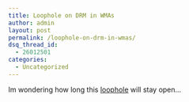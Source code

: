 ```yaml
---
title: Loophole on DRM in WMAs
author: admin
layout: post
permalink: /loophole-on-drm-in-wmas/
dsq_thread_id:
  - 26012501
categories:
  - Uncategorized
---
```

Im wondering how long this [loophole][1] will stay open&#8230;

 [1]: http://blog.kordix.com/marv/archives/000400.html